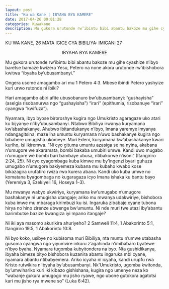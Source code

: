 ```yaml
---
layout: post
title: "Ku wa Kane | IBYAHA BYA KAMERE"
date: 2017-04-26 00:01:28
categories: Kuwakane
description: Mu gukora urutonde rw’ibintu bibi abantu bakoze mu gihe cyashize n’ibyo baretse bamaze kwizera Yesu, Petero na none akora urutonde rw’ibishobora kwitwa “ibyaha by’ubusambanyi.”
---
```


<p class="umunsi">KU WA KANE, 26 MATA IGICE CYA BIBILIYA: IMIGANI 27  </p>

<p align="center"> IBYAHA BYA KAMERE </p>

Mu gukora urutonde rw’ibintu bibi abantu bakoze mu gihe cyashize n’ibyo baretse bamaze kwizera Yesu, Petero na none akora urutonde rw’ibishobora kwitwa “ibyaha by’ubusambanyi.”
	
Ongera usome amagambo ari mu 1 Petero 4:3.  Mbese ibindi Petero yashyize kuri urwo rutonde ni ibiki?

Hari amagambo abiri afite ubusobanuro bw’ubusambanyi: “gushayisha” (aselgia risobanurwa ngo “gushayisha”)  “irari” (epithumia, risobanuye “irari” cyangwa  “kwifuza”). 

Nyamara, ibyo byose biroroshye kugira ngo Umukristo agaragaze uko atari ku bijyanye n’iby’ubusambanyi. Ntabwo Bibiliya irwanya kuryamana kw’abashakanye. Ahubwo ibitandukanye n’ibyo, Imana yaremye imyanya ndangagitsina, maze iha umuntu kuryamana n’uwo bashakanye kugira ngo bibabere umugisha ukomeye. Muri Edeni, kuryamana kw’abashakanye kwari kuriho, isi ikiremwa. “Ni cyo gituma umuntu azasiga se na nyina, akabana n’umugore we akaramata, bombi bakaba umubiri umwe.  Kandi uwo mugabo n’umugore we bombi bari bambaye ubusa, ntibakorwe n’isoni” (Itangiriro 2:24, 25). Ni cyo cyagombaga kuba kimwe mu by’ingenzi byari guhuza umugabo n’umugore bakiyemeza kubana mu kubaho kwabo kose bikazagira urufatiro rwiza rwo kurera abana. Kandi uko kuba umwe no komatana byagombaga no kugaragaza icyo Imana ishaka ku bantu bayo (Yeremiya 3, Ezekiyeli 16, Hoseya 1–3).

Mu mwanya wabyo ukwiriye, kuryamana kw’umugabo n’umugore bashakanye ni umugisha utangaje; ariko mu mwanya udakwiriye, bishobora kuba imwe mu mbaraga kirimbuzi ku isi. Ingaruka zibabaje cyane tubona hirya no hino zirenze ubwenge bw’umuntu. Ni nde muri twe utazi iby’abantu barimbutse bazize kwangiza iyi mpano itangaje?	
 
Ni iki aya masomo akurikira ahuriyeho? 2 Samweli 11:4, 1 Abakorinto 5:1, Itangiriro 19:5, 1 Abakorinto 10:8.

Ni byo koko, usibye no kubisoma muri Bibiliya, nta muntu n’umwe utabasha gusoma cyangwa ngo yiyumvire inkuru z’agahinda n’imibabaro byatewe n’ibyo byaha. Nyamara tugomba kubyitondera na byo. Nta gushidikanya, ibyaha bimeze bityo bishobora kuzanira abantu ingaruka mbi cyane, nyamara abantu ntibabyemera. Ariko icyaha ni icyaha, kandi urupfu rwa Kristo rutwikira n’ibyaha by’ubusambanyi. Nk’Umukristo, ugomba kwitonda, by’umwihariko kuri iki kibazo gishishana, kugira ngo umenye neza ko “wabanje gukura umugogo mu jisho ryawe, ngo ubone gutokora agatotsi kari mu jisho rya mwene so” (Luka 6:42).
